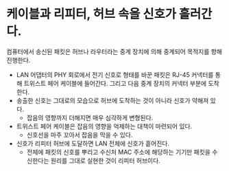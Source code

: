 # 케이블과 리피터, 허브 속을 신호가 흘러간다.
컴퓨터에서 송신된 패킷은 허브나 라우터라는 중계 장치에 의해 중계되어 목적지를 향해 진행한다.

- LAN 어댑터의 PHY 회로에서 전기 신호로 형태를 바꾼 패킷은 RJ-45 커넥터를 통해 트위스트 페어 케이블에 들어간다. 그리고 다음 중계 장치의 커넥터 부분에 도착한다.
- 송출한 신호는 그대로의 모습으로 허브에 도착하는 것이 아니라 신호가 약해져 있다.
    - 잡음의 영향까지 더해지면 매우 심각하게 변형된다.
- 트위스트 페어 케이블은 잡음의 영향을 억제하는 대책이 마련되어 있다.
    - 신호선을 마주 꼬아서 잡음을 막을 수 있다.
- 신호가 리피터 허브에 도달하면 LAN 전체에 신호가 흩어진다.
    - 전체에 패킷의 신호를 뿌리고 수신처 MAC 주소에 해당하는 기기만 패킷을 수신한다는 원리를 그대로 실현한 것이 리피터 허브이다.
